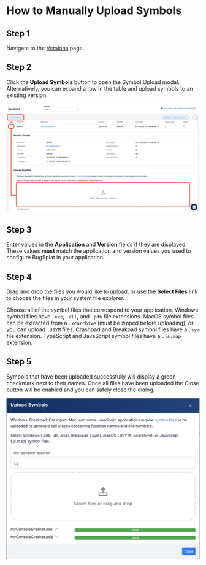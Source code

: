 # How to Manually Upload Symbols

## Step 1

Navigate to the [Versions](https://app.bugsplat.com/v2/versions) page.

## Step 2

Click the **Upload Symbols** button to open the Symbol Upload modal. Alternatively, you can expand a row in the table and upload symbols to an existing version.

![Manual Symbol Upload](../../../.gitbook/assets/manual-symbol-upload.png)

## Step 3

Enter values in the **Application** and **Version** fields if they are displayed. These values __must__ match the application and version values you used to configure BugSplat in your application.

## Step 4

Drag and drop the files you would like to upload, or use the **Select Files** link to choose the files in your system file explorer.

Choose all of the symbol files that correspond to your application. Windows symbol files have `.exe`, `.dll`, and `.pdb` file extensions. MacOS symbol files can be extracted from a `.xcarchive` (must be zipped before uploading), or you can upload `.dSYM` files. Crashpad and Breakpad symbol files have a `.sym` file extension. TypeScript and JavaScript symbol files have a `.js.map` extension.

## Step 5

Symbols that have been uploaded successfully will display a green checkmark next to their names. Once all files have been uploaded the Close button will be enabled and you can safely close the dialog.

![Successful Symbol Upload](../../../.gitbook/assets/symbol-upload-success.png)

